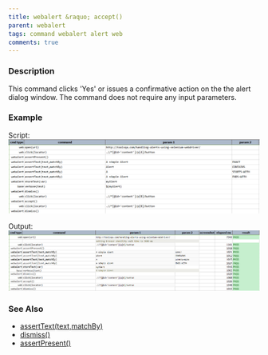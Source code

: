 ```yaml
---
title: webalert &raquo; accept()
parent: webalert
tags: command webalert alert web
comments: true
---
```



### Description
This command clicks 'Yes' or issues a confirmative action on the the alert dialog window.  The command does not 
require any input parameters.


### Example
Script:<br/>
![](image/accept_01.png)

Output:<br/>
![](image/accept_02.png)



### See Also
- [assertText(text,matchBy)](assertText(text,matchBy))
- [dismiss()](dismiss())
- [assertPresent()](assertPresent())
